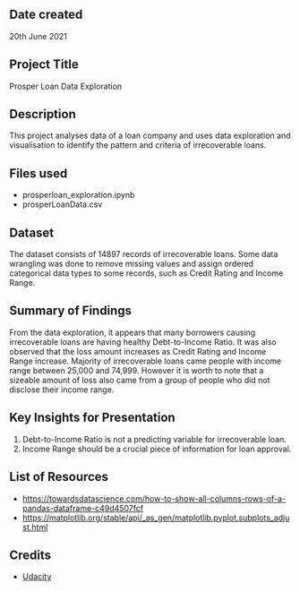 ## Date created
20th June 2021

## Project Title
Prosper Loan Data Exploration

## Description
This project analyses data of a loan company and uses data exploration and visualisation to identify the pattern and criteria of irrecoverable loans.

## Files used
* prosperloan_exploration.ipynb
* prosperLoanData.csv

## Dataset
The dataset consists of 14897 records of irrecoverable loans. Some data wrangling was done to remove missing values and assign ordered categorical data types to some records, such as Credit Rating and Income Range.

## Summary of Findings
From the data exploration, it appears that many borrowers causing irrecoverable loans are having healthy Debt-to-Income Ratio. It was also observed that the loss amount increases as Credit Rating and Income Range increase. Majority of irrecoverable loans came people with income range between 25,000 and 74,999. However it is worth to note that a sizeable amount of loss also came from a group of people who did not disclose their income range.

## Key Insights for Presentation
1. Debt-to-Income Ratio is not a predicting variable for irrecoverable loan.
2. Income Range should be a crucial piece of information for loan approval.

## List of Resources
- https://towardsdatascience.com/how-to-show-all-columns-rows-of-a-pandas-dataframe-c49d4507fcf
- https://matplotlib.org/stable/api/_as_gen/matplotlib.pyplot.subplots_adjust.html

## Credits
* [Udacity](udacity.com)
